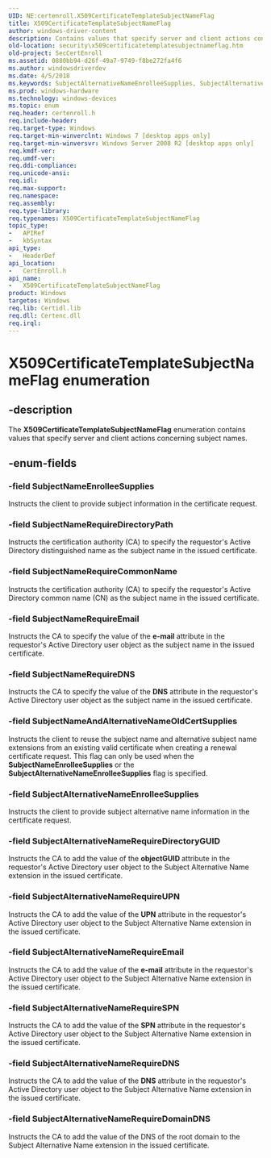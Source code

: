 ```yaml
---
UID: NE:certenroll.X509CertificateTemplateSubjectNameFlag
title: X509CertificateTemplateSubjectNameFlag
author: windows-driver-content
description: Contains values that specify server and client actions concerning subject names.
old-location: security\x509certificatetemplatesubjectnameflag.htm
old-project: SecCertEnroll
ms.assetid: 0880bb94-d26f-49a7-9749-f8be272fa4f6
ms.author: windowsdriverdev
ms.date: 4/5/2018
ms.keywords: SubjectAlternativeNameEnrolleeSupplies, SubjectAlternativeNameRequireDNS, SubjectAlternativeNameRequireDirectoryGUID, SubjectAlternativeNameRequireDomainDNS, SubjectAlternativeNameRequireEmail, SubjectAlternativeNameRequireSPN, SubjectAlternativeNameRequireUPN, SubjectNameAndAlternativeNameOldCertSupplies, SubjectNameEnrolleeSupplies, SubjectNameRequireCommonName, SubjectNameRequireDNS, SubjectNameRequireDirectoryPath, SubjectNameRequireEmail, X509CertificateTemplateSubjectNameFlag, X509CertificateTemplateSubjectNameFlag enumeration [Security], certenroll/SubjectAlternativeNameEnrolleeSupplies, certenroll/SubjectAlternativeNameRequireDNS, certenroll/SubjectAlternativeNameRequireDirectoryGUID, certenroll/SubjectAlternativeNameRequireDomainDNS, certenroll/SubjectAlternativeNameRequireEmail, certenroll/SubjectAlternativeNameRequireSPN, certenroll/SubjectAlternativeNameRequireUPN, certenroll/SubjectNameAndAlternativeNameOldCertSupplies, certenroll/SubjectNameEnrolleeSupplies, certenroll/SubjectNameRequireCommonName, certenroll/SubjectNameRequireDNS, certenroll/SubjectNameRequireDirectoryPath, certenroll/SubjectNameRequireEmail, certenroll/X509CertificateTemplateSubjectNameFlag, security.x509certificatetemplatesubjectnameflag
ms.prod: windows-hardware
ms.technology: windows-devices
ms.topic: enum
req.header: certenroll.h
req.include-header: 
req.target-type: Windows
req.target-min-winverclnt: Windows 7 [desktop apps only]
req.target-min-winversvr: Windows Server 2008 R2 [desktop apps only]
req.kmdf-ver: 
req.umdf-ver: 
req.ddi-compliance: 
req.unicode-ansi: 
req.idl: 
req.max-support: 
req.namespace: 
req.assembly: 
req.type-library: 
req.typenames: X509CertificateTemplateSubjectNameFlag
topic_type:
-	APIRef
-	kbSyntax
api_type:
-	HeaderDef
api_location:
-	CertEnroll.h
api_name:
-	X509CertificateTemplateSubjectNameFlag
product: Windows
targetos: Windows
req.lib: Certidl.lib
req.dll: Certenc.dll
req.irql: 
---
```


# X509CertificateTemplateSubjectNameFlag enumeration


## -description


The <b>X509CertificateTemplateSubjectNameFlag</b> enumeration contains values that specify server and client actions concerning subject names.


## -enum-fields




### -field SubjectNameEnrolleeSupplies

Instructs the client to provide subject information in the certificate request.


### -field SubjectNameRequireDirectoryPath

Instructs the certification authority (CA) to specify the requestor's Active Directory distinguished name as the subject name in the issued certificate.


### -field SubjectNameRequireCommonName

Instructs the certification authority (CA) to specify the requestor's Active Directory common name (CN) as the subject name in the issued certificate.


### -field SubjectNameRequireEmail

Instructs the CA to specify the value of the <b>e-mail</b> attribute in the requestor's Active Directory user object as the subject name in the issued certificate.


### -field SubjectNameRequireDNS

Instructs the CA to specify the value of the <b>DNS</b> attribute in the requestor's Active Directory user object as the subject name in the issued certificate.


### -field SubjectNameAndAlternativeNameOldCertSupplies

Instructs the client to reuse the subject name and alternative subject name extensions from an existing valid certificate when creating a renewal certificate request.  This flag can only be used when the <b>SubjectNameEnrolleeSupplies</b> or the <b>SubjectAlternativeNameEnrolleeSupplies</b> flag is specified.


### -field SubjectAlternativeNameEnrolleeSupplies

Instructs the client to provide subject alternative name information in the certificate request.


### -field SubjectAlternativeNameRequireDirectoryGUID

Instructs the CA to add the value of the <b>objectGUID </b> attribute in the requestor's Active Directory user object to the Subject Alternative Name extension in the issued certificate.


### -field SubjectAlternativeNameRequireUPN

Instructs the CA to add the value of the <b>UPN</b> attribute in the requestor's Active Directory user object to the Subject Alternative Name extension in the issued certificate.


### -field SubjectAlternativeNameRequireEmail

Instructs the CA to add the value of the <b>e-mail</b> attribute in the requestor's Active Directory user object to the Subject Alternative Name extension in the issued certificate.


### -field SubjectAlternativeNameRequireSPN

Instructs the CA to add the value of the <b>SPN</b> attribute in the requestor's Active Directory user object to the Subject Alternative Name extension in the issued certificate.


### -field SubjectAlternativeNameRequireDNS

Instructs the CA to add the value of the <b>DNS</b> attribute in the requestor's Active Directory user object to the Subject Alternative Name extension  in the issued certificate.


### -field SubjectAlternativeNameRequireDomainDNS

Instructs the CA to add the value of the DNS of the root domain to the Subject Alternative Name extension  in the issued certificate.

